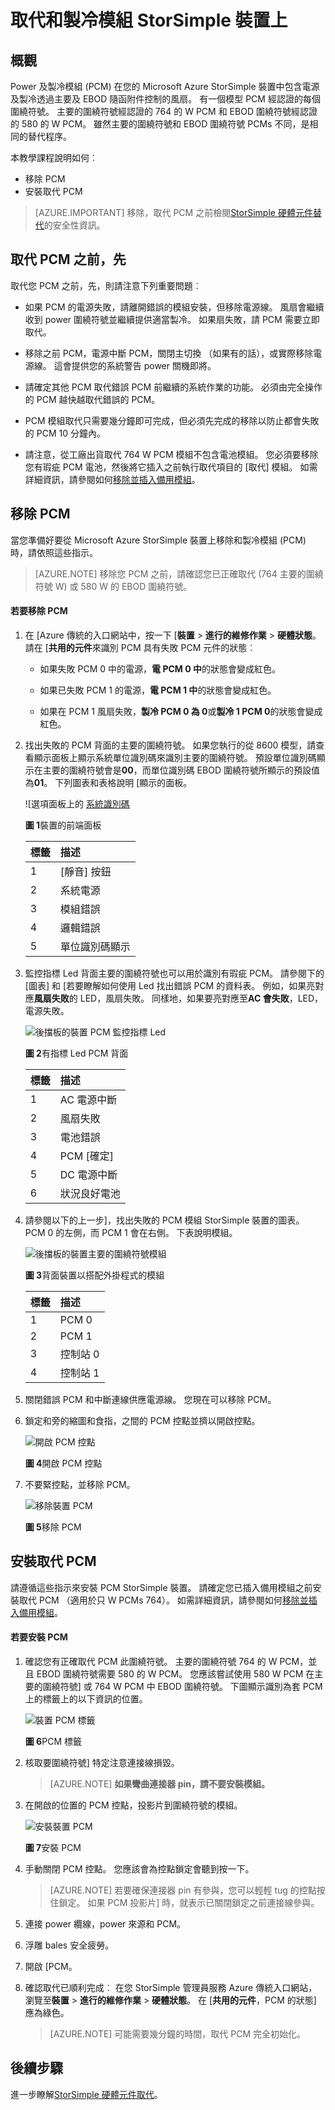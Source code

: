 <properties 
   pageTitle="取代 StorSimple 裝置上的 PCM |Microsoft Azure"
   description="說明如何移除，並以 [StorSimple 裝置上的 [Power 及製冷模組 (PCM)"
   services="storsimple"
   documentationCenter=""
   authors="alkohli"
   manager="carmonm"
   editor="" />
<tags 
   ms.service="storsimple"
   ms.devlang="NA"
   ms.topic="article"
   ms.tgt_pltfrm="NA"
   ms.workload="TBD"
   ms.date="08/18/2016"
   ms.author="alkohli" />

# <a name="replace-a-power-and-cooling-module-on-your-storsimple-device"></a>取代和製冷模組 StorSimple 裝置上

## <a name="overview"></a>概觀

Power 及製冷模組 (PCM) 在您的 Microsoft Azure StorSimple 裝置中包含電源及製冷透過主要及 EBOD 隨函附件控制的風扇。 有一個模型 PCM 經認證的每個圍繞符號。 主要的圍繞符號經認證的 764 的 W PCM 和 EBOD 圍繞符號經認證的 580 的 W PCM。 雖然主要的圍繞符號和 EBOD 圍繞符號 PCMs 不同，是相同的替代程序。

本教學課程說明如何︰

- 移除 PCM
- 安裝取代 PCM

>[AZURE.IMPORTANT] 移除，取代 PCM 之前檢閱[StorSimple 硬體元件替代](storsimple-hardware-component-replacement.md)的安全性資訊。

## <a name="before-you-replace-a-pcm"></a>取代 PCM 之前，先

取代您 PCM 之前，先，則請注意下列重要問題︰

- 如果 PCM 的電源失敗，請離開錯誤的模組安裝，但移除電源線。 風扇會繼續收到 power 圍繞符號並繼續提供適當製冷。 如果扇失敗，請 PCM 需要立即取代。

- 移除之前 PCM，電源中斷 PCM，關閉主切換 （如果有的話），或實際移除電源線。 這會提供您的系統警告 power 關機即將。

- 請確定其他 PCM 取代錯誤 PCM 前繼續的系統作業的功能。 必須由完全操作的 PCM 越快越取代錯誤的 PCM。

- PCM 模組取代只需要幾分鐘即可完成，但必須先完成的移除以防止都會失敗的 PCM 10 分鐘內。

- 請注意，從工廠出貨取代 764 W PCM 模組不包含電池模組。 您必須要移除您有瑕疵 PCM 電池，然後將它插入之前執行取代項目的 [取代] 模組。 如需詳細資訊，請參閱如何[移除並插入備用模組](storsimple-battery-replacement.md)。


## <a name="remove-a-pcm"></a>移除 PCM

當您準備好要從 Microsoft Azure StorSimple 裝置上移除和製冷模組 (PCM) 時，請依照這些指示。

>[AZURE.NOTE] 移除您 PCM 之前，請確認您已正確取代 (764 主要的圍繞符號 W) 或 580 W 的 EBOD 圍繞符號。

#### <a name="to-remove-a-pcm"></a>若要移除 PCM

1. 在 [Azure 傳統的入口網站中，按一下 [**裝置** > **進行的維修作業** > **硬體狀態**。 請在 [**共用的元件**來識別 PCM 具有失敗 PCM 元件的狀態︰

     - 如果失敗 PCM 0 中的電源，**電 PCM 0 中**的狀態會變成紅色。

     - 如果已失敗 PCM 1 的電源，**電 PCM 1 中**的狀態會變成紅色。

     - 如果在 PCM 1 風扇失敗，**製冷 PCM 0 為 0**或**製冷 1 PCM 0**的狀態會變成紅色。

2. 找出失敗的 PCM 背面的主要的圍繞符號。 如果您執行的從 8600 模型，請查看顯示面板上顯示系統單位識別碼來識別主要的圍繞符號。 預設單位識別碼顯示在主要的圍繞符號會是**00**，而單位識別碼 EBOD 圍繞符號所顯示的預設值為**01**。 下列圖表和表格說明 [顯示的面板。

    ![選項面板上的 [系統識別碼](./media/storsimple-power-cooling-module-replacement/IC740991.png)

     **圖 1**裝置的前端面板  

  	|標籤|描述|
  	|:---|:-----------|
  	|1|[靜音] 按鈕|
  	|2|系統電源|
  	|3|模組錯誤|
  	|4|邏輯錯誤|
  	|5|單位識別碼顯示|

3. 監控指標 Led 背面主要的圍繞符號也可以用於識別有瑕疵 PCM。 請參閱下的 [圖表] 和 [若要瞭解如何使用 Led 找出錯誤 PCM 的資料表。 例如，如果亮對應**風扇失敗**的 LED，風扇失敗。 同樣地，如果要亮對應至**AC 會失敗**，LED，電源失敗。 

    ![後擋板的裝置 PCM 監控指標 Led](./media/storsimple-power-cooling-module-replacement/IC740992.png)

     **圖 2**有指標 Led PCM 背面

  	|標籤|描述|
  	|:---|:-----------|
  	|1|AC 電源中斷|
  	|2|風扇失敗|
  	|3|電池錯誤|
  	|4|PCM [確定]|
  	|5|DC 電源中斷|
  	|6|狀況良好電池|

4. 請參閱以下的上一步]，找出失敗的 PCM 模組 StorSimple 裝置的圖表。 PCM 0 的左側，而 PCM 1 會在右側。 下表說明模組。

     ![後擋板的裝置主要的圍繞符號模組](./media/storsimple-power-cooling-module-replacement/IC740994.png)

     **圖 3**背面裝置以搭配外掛程式的模組 

  	|標籤|描述|
  	|:---|:-----------|
  	|1|PCM 0|
  	|2|PCM 1|
  	|3|控制站 0|
  	|4|控制站 1|

5. 關閉錯誤 PCM 和中斷連線供應電源線。 您現在可以移除 PCM。

6. 鎖定和旁的縮圖和食指，之間的 PCM 控點並擠以開啟控點。

    ![開啟 PCM 控點](./media/storsimple-power-cooling-module-replacement/IC740995.png)

    **圖 4**開啟 PCM 控點

7. 不要緊控點，並移除 PCM。

    ![移除裝置 PCM](./media/storsimple-power-cooling-module-replacement/IC740996.png)

    **圖 5**移除 PCM

## <a name="install-a-replacement-pcm"></a>安裝取代 PCM

請遵循這些指示來安裝 PCM StorSimple 裝置。 請確定您已插入備用模組之前安裝取代 PCM （適用於只 W PCMs 764）。 如需詳細資訊，請參閱如何[移除並插入備用模組](storsimple-battery-replacement.md)。

#### <a name="to-install-a-pcm"></a>若要安裝 PCM

1. 確認您有正確取代 PCM 此圍繞符號。 主要的圍繞符號 764 的 W PCM，並且 EBOD 圍繞符號需要 580 的 W PCM。 您應該嘗試使用 580 W PCM 在主要的圍繞符號] 或 764 W PCM 中 EBOD 圍繞符號。 下圖顯示識別為套 PCM 上的標籤上的以下資訊的位置。

    ![裝置 PCM 標籤](./media/storsimple-power-cooling-module-replacement/IC740973.png)

    **圖 6**PCM 標籤

2. 核取要圍繞符號] 特定注意連接線損毀。 
                                        
    >[AZURE.NOTE] **如果彎曲連接器 pin，請不要安裝模組。**

3. 在開啟的位置的 PCM 控點，投影片到圍繞符號的模組。

    ![安裝裝置 PCM](./media/storsimple-power-cooling-module-replacement/IC740975.png)

    **圖 7**安裝 PCM

4. 手動關閉 PCM 控點。 您應該會為控點鎖定會聽到按一下。 
                                        
    >[AZURE.NOTE] 若要確保連接器 pin 有參與，您可以輕輕 tug 的控點按住鎖定。 如果 PCM 投影片] 時，就表示已關閉鎖定之前連接線參與。

5. 連接 power 纜線，power 來源和 PCM。

6. 浮雕 bales 安全疲勞。 

7. 開啟 [PCM。

8. 確認取代已順利完成︰ 在您 StorSimple 管理員服務 Azure 傳統入口網站，瀏覽至**裝置** > **進行的維修作業** > **硬體狀態**。 在 [**共用的元件**，PCM 的狀態] 應為綠色。 
                                        
    >[AZURE.NOTE] 可能需要幾分鐘的時間，取代 PCM 完全初始化。

## <a name="next-steps"></a>後續步驟

進一步瞭解[StorSimple 硬體元件取代](storsimple-hardware-component-replacement.md)。
